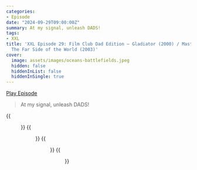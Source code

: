 ```yaml
---
categories:
- Episode
date: "2024-09-29T09:00:00Z"
summary: At my signal, unleash DADS!
tags:
- XXL
title: 'XXL Episode 29: Film Club Dad Edition – Gladiator (2000) / Master and Commander:
  The Far Side of the World (2003)'
cover: 
  image: assets/images/oceans-battlefields.jpeg
  hidden: false
  hiddenInList: false
  hiddenInSingle: true
---
```


[Play Episode](https://www.patreon.com/posts/xxl-episode-29-113005296)
> At my signal, unleash DADS!

{{<figure 
    src="/assets/images/oceans-battlefields.jpeg" 
    alt="Oceans are battlefields" >}}
{{<figure 
    src="/assets/images/mentalist.jpeg" 
    alt="Mentalist" >}}
{{<figure 
    src="/assets/images/discord-meet.jpeg" 
    alt="Discord meet" >}}
{{<figure 
    src="/assets/images/keyrings.jpeg" 
    alt="Keyrings" >}}